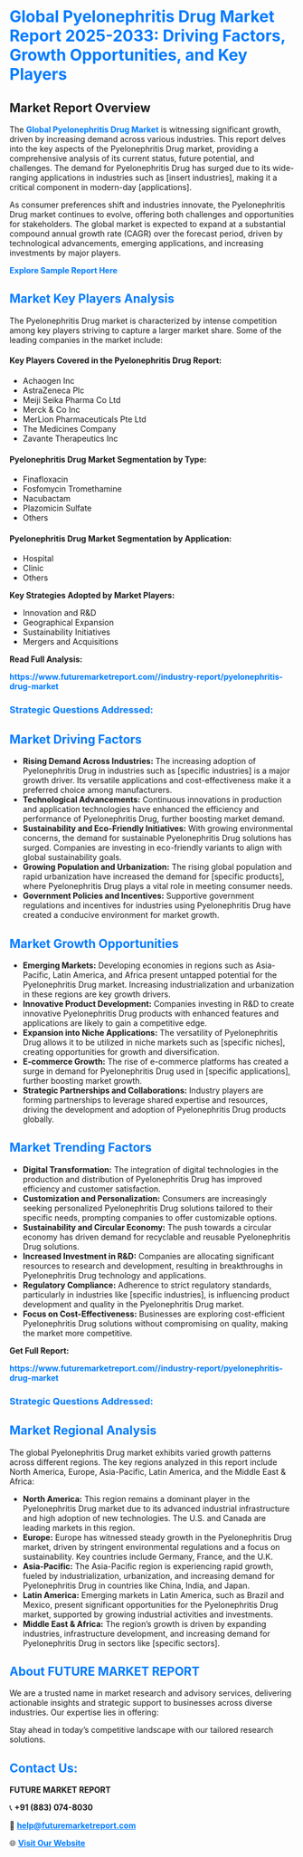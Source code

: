 <h1 style="color: #007BFF;">Global Pyelonephritis Drug Market Report 2025-2033: Driving Factors, Growth Opportunities, and Key Players</h1>

<section id="overview">
<h2>Market Report Overview</h2>
<p>The <a href="https://www.futuremarketreport.com//industry-report/pyelonephritis-drug-market" style="color: #007BFF; text-decoration: none;"><strong>Global Pyelonephritis Drug Market</strong></a> is witnessing significant growth, driven by increasing demand across various industries. This report delves into the key aspects of the Pyelonephritis Drug market, providing a comprehensive analysis of its current status, future potential, and challenges. The demand for Pyelonephritis Drug has surged due to its wide-ranging applications in industries such as [insert industries], making it a critical component in modern-day [applications].</p>
<p>As consumer preferences shift and industries innovate, the Pyelonephritis Drug market continues to evolve, offering both challenges and opportunities for stakeholders. The global market is expected to expand at a substantial compound annual growth rate (CAGR) over the forecast period, driven by technological advancements, emerging applications, and increasing investments by major players.</p>
</section>

<section id="overview">
<p><a href="https://www.futuremarketreport.com//request-sample/reportId=53611" style="color: #007BFF; text-decoration: none;"><strong>Explore Sample Report Here</strong></a></p>
</section>

<section id="key-players">
<h2 style="color: #007BFF;">Market Key Players Analysis</h2>
<p>The Pyelonephritis Drug market is characterized by intense competition among key players striving to capture a larger market share. Some of the leading companies in the market include:</p>
<h4>Key Players Covered in the Pyelonephritis Drug Report:</h4>
<ul><li>Achaogen Inc</li><li>AstraZeneca Plc</li><li>Meiji Seika Pharma Co Ltd</li><li>Merck &amp; Co Inc</li><li>MerLion Pharmaceuticals Pte Ltd</li><li>The Medicines Company</li><li>Zavante Therapeutics Inc</li></ul>
<h4>Pyelonephritis Drug Market Segmentation by Type:</h4>
<ul><li>Finafloxacin</li><li>Fosfomycin Tromethamine</li><li>Nacubactam</li><li>Plazomicin Sulfate</li><li>Others</li></ul>

<h4>Pyelonephritis Drug Market Segmentation by Application:</h4>
<ul><li>Hospital</li><li>Clinic</li><li>Others</li></ul>
<p><strong>Key Strategies Adopted by Market Players:</strong></p>
<ul>
<li>Innovation and R&D</li>
<li>Geographical Expansion</li>
<li>Sustainability Initiatives</li>
<li>Mergers and Acquisitions</li>
</ul>
</section>

<section>
<p><strong>Read Full Analysis: </strong></p><a href="https://www.futuremarketreport.com//industry-report/pyelonephritis-drug-market" style="color: #007BFF; text-decoration: none;"><strong>https://www.futuremarketreport.com//industry-report/pyelonephritis-drug-market</strong></a>
<h3 style="color: #007BFF;">Strategic Questions Addressed:</h3>
</section>

<section id="driving-factors">
<h2 style="color: #007BFF;">Market Driving Factors</h2>
<ul>
<li><strong>Rising Demand Across Industries:</strong> The increasing adoption of Pyelonephritis Drug in industries such as [specific industries] is a major growth driver. Its versatile applications and cost-effectiveness make it a preferred choice among manufacturers.</li>
<li><strong>Technological Advancements:</strong> Continuous innovations in production and application technologies have enhanced the efficiency and performance of Pyelonephritis Drug, further boosting market demand.</li>
<li><strong>Sustainability and Eco-Friendly Initiatives:</strong> With growing environmental concerns, the demand for sustainable Pyelonephritis Drug solutions has surged. Companies are investing in eco-friendly variants to align with global sustainability goals.</li>
<li><strong>Growing Population and Urbanization:</strong> The rising global population and rapid urbanization have increased the demand for [specific products], where Pyelonephritis Drug plays a vital role in meeting consumer needs.</li>
<li><strong>Government Policies and Incentives:</strong> Supportive government regulations and incentives for industries using Pyelonephritis Drug have created a conducive environment for market growth.</li>
</ul>
</section>

<section id="growth-opportunities">
<h2 style="color: #007BFF;">Market Growth Opportunities</h2>
<ul>
<li><strong>Emerging Markets:</strong> Developing economies in regions such as Asia-Pacific, Latin America, and Africa present untapped potential for the Pyelonephritis Drug market. Increasing industrialization and urbanization in these regions are key growth drivers.</li>
<li><strong>Innovative Product Development:</strong> Companies investing in R&D to create innovative Pyelonephritis Drug products with enhanced features and applications are likely to gain a competitive edge.</li>
<li><strong>Expansion into Niche Applications:</strong> The versatility of Pyelonephritis Drug allows it to be utilized in niche markets such as [specific niches], creating opportunities for growth and diversification.</li>
<li><strong>E-commerce Growth:</strong> The rise of e-commerce platforms has created a surge in demand for Pyelonephritis Drug used in [specific applications], further boosting market growth.</li>
<li><strong>Strategic Partnerships and Collaborations:</strong> Industry players are forming partnerships to leverage shared expertise and resources, driving the development and adoption of Pyelonephritis Drug products globally.</li>
</ul>
</section>

<section id="trending-factors">
<h2 style="color: #007BFF;">Market Trending Factors</h2>
<ul>
<li><strong>Digital Transformation:</strong> The integration of digital technologies in the production and distribution of Pyelonephritis Drug has improved efficiency and customer satisfaction.</li>
<li><strong>Customization and Personalization:</strong> Consumers are increasingly seeking personalized Pyelonephritis Drug solutions tailored to their specific needs, prompting companies to offer customizable options.</li>
<li><strong>Sustainability and Circular Economy:</strong> The push towards a circular economy has driven demand for recyclable and reusable Pyelonephritis Drug solutions.</li>
<li><strong>Increased Investment in R&D:</strong> Companies are allocating significant resources to research and development, resulting in breakthroughs in Pyelonephritis Drug technology and applications.</li>
<li><strong>Regulatory Compliance:</strong> Adherence to strict regulatory standards, particularly in industries like [specific industries], is influencing product development and quality in the Pyelonephritis Drug market.</li>
<li><strong>Focus on Cost-Effectiveness:</strong> Businesses are exploring cost-efficient Pyelonephritis Drug solutions without compromising on quality, making the market more competitive.</li>
</ul>
</section>

<section>
<p><strong>Get Full Report: </strong></p><a href="https://www.futuremarketreport.com//industry-report/pyelonephritis-drug-market" style="color: #007BFF; text-decoration: none;"><strong>https://www.futuremarketreport.com//industry-report/pyelonephritis-drug-market</strong></a>
<h3 style="color: #007BFF;">Strategic Questions Addressed:</h3>
</section>


<section id="regional-analysis">
<h2 style="color: #007BFF;">Market Regional Analysis</h2>
<p>The global Pyelonephritis Drug market exhibits varied growth patterns across different regions. The key regions analyzed in this report include North America, Europe, Asia-Pacific, Latin America, and the Middle East & Africa:</p>
<ul>
<li><strong>North America:</strong> This region remains a dominant player in the Pyelonephritis Drug market due to its advanced industrial infrastructure and high adoption of new technologies. The U.S. and Canada are leading markets in this region.</li>
<li><strong>Europe:</strong> Europe has witnessed steady growth in the Pyelonephritis Drug market, driven by stringent environmental regulations and a focus on sustainability. Key countries include Germany, France, and the U.K.</li>
<li><strong>Asia-Pacific:</strong> The Asia-Pacific region is experiencing rapid growth, fueled by industrialization, urbanization, and increasing demand for Pyelonephritis Drug in countries like China, India, and Japan.</li>
<li><strong>Latin America:</strong> Emerging markets in Latin America, such as Brazil and Mexico, present significant opportunities for the Pyelonephritis Drug market, supported by growing industrial activities and investments.</li>
<li><strong>Middle East & Africa:</strong> The region’s growth is driven by expanding industries, infrastructure development, and increasing demand for Pyelonephritis Drug in sectors like [specific sectors].</li>
</ul>
</section>

<footer>
<h2 style="color: #007BFF;">About FUTURE MARKET REPORT</h2>
<p>We are a trusted name in market research and advisory services, delivering actionable insights and strategic support to businesses across diverse industries. Our expertise lies in offering:</p>

<p>Stay ahead in today’s competitive landscape with our tailored research solutions.</p>

<h2 style="color: #007BFF;">Contact Us:</h2>
<p><strong>FUTURE MARKET REPORT</strong></p>
<p>📞 <strong>+91 (883) 074-8030</strong></p>
<p>📧 <strong><a href="mailto:help@futuremarketreport.com" style="color: #007BFF;">help@futuremarketreport.com</a></strong></p>
<p>🌐 <strong><a href="https://www.futuremarketreport.com/" style="color: #007BFF;">Visit Our Website</a></strong></p>
</footer>